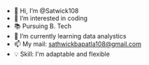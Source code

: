 - 👋 Hi, I’m @Satwick108
- 👀 I’m interested in coding
- 📚 Pursuing B. Tech
- 🌱 I’m currently learning data analystics
- 📫 My mail: sathwickbapatla108@gmail.com
- 💡 Skill: I'm adaptable and flexible

<!---
Satwick108/Satwick108 is a ✨ special ✨ repository because its `README.md` (this file) appears on your GitHub profile.
You can click the Preview link to take a look at your changes.
--->
